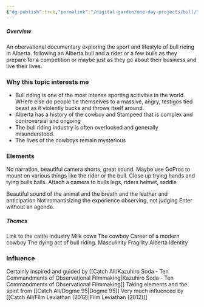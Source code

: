 ```yaml
---
{"dg-publish":true,"permalink":"/digital-garden/one-day-projects/bull/","tags":["one-day-projects"],"updated":"2023-12-09T14:06:14.000-07:00"}
---
```


##### **Overview**
An obervational documentary exploring the sport and lifestyle of bull riding in Alberta. following an Alberta bull and a rider or a few bulls as they prepare for a competition or maybe just as they go about their business and live their lives. 

### Why this topic interests me
- Bull riding is one of the most intense sporting acitivites in the world. WHere else do people tie themselves to a massive, angry, testigos tied beast as it violently bucks and throws itself around. 
- Alberta has a history of the cowboy and Stampeed that is complex and controversial and ongoing
- The bull riding industry is often overlooked and generally misunderstood. 
- The lives of the cowboys remain mysterious


### Elements
No narration, beautiful camera shorts, great sound. 
Maybe use GoPros to mount on various things like the rider or the bull. 
Close up trying hands and tying bulls balls. 
Attach a camera to bulls legs, riders helmet, saddle 

Beautiful sound of the animal and the breath and the leather and anticipation 
Not romantisizing the experience
observing, not judging
Enter without an agenda. 

##### **Themes**
Link to the cattle industry 
Milk cows 
The cowboy 
Career of a modern cowboy 
The dying act of bull riding. 
Masculinity 
Fragility
Alberta Identity

### Influence 
Certainly inspired and guided by [[Catch All/Kazuhiro Soda - Ten Commandments of Observational Filmmaking\|Kazuhiro Soda - Ten Commandments of Observational Filmmaking]]
Taking elements and the spirit from [[Catch All/Dogme 95\|Dogme 95]]
Very much influenced by [[Catch All/Film Leviathan (2012)\|Film Leviathan (2012)]]
